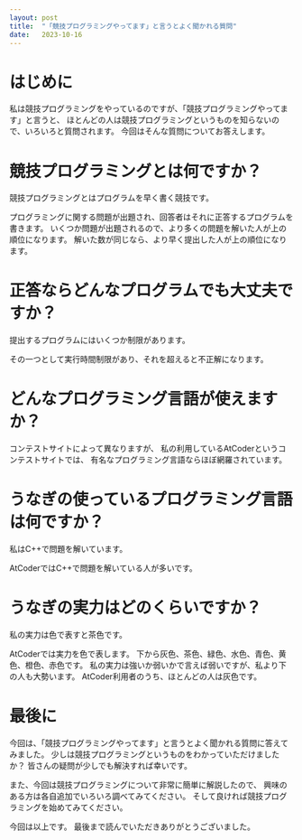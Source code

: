 ```yaml
---
layout: post
title:  "「競技プログラミングやってます」と言うとよく聞かれる質問"
date:   2023-10-16
---
```

# はじめに

私は競技プログラミングをやっているのですが、「競技プログラミングやってます」と言うと、
ほとんどの人は競技プログラミングというものを知らないので、いろいろと質問されます。
今回はそんな質問についてお答えします。

# 競技プログラミングとは何ですか？

競技プログラミングとはプログラムを早く書く競技です。

プログラミングに関する問題が出題され、回答者はそれに正答するプログラムを書きます。
いくつか問題が出題されるので、より多くの問題を解いた人が上の順位になります。
解いた数が同じなら、より早く提出した人が上の順位になります。

# 正答ならどんなプログラムでも大丈夫ですか？

提出するプログラムにはいくつか制限があります。

その一つとして実行時間制限があり、それを超えると不正解になります。

# どんなプログラミング言語が使えますか？

コンテストサイトによって異なりますが、
私の利用しているAtCoderというコンテストサイトでは、
有名なプログラミング言語ならほぼ網羅されています。

# うなぎの使っているプログラミング言語は何ですか？

私はC++で問題を解いています。

AtCoderではC++で問題を解いている人が多いです。

# うなぎの実力はどのくらいですか？

私の実力は色で表すと茶色です。

AtCoderでは実力を色で表します。
下から灰色、茶色、緑色、水色、青色、黄色、橙色、赤色です。
私の実力は強いか弱いかで言えば弱いですが、私より下の人も大勢います。
AtCoder利用者のうち、ほとんどの人は灰色です。

# 最後に

今回は、「競技プログラミングやってます」と言うとよく聞かれる質問に答えてみました。
少しは競技プログラミングというものをわかっていただけましたか？
皆さんの疑問が少しでも解決すれば幸いです。

また、今回は競技プログラミングについて非常に簡単に解説したので、
興味のある方は各自追加でいろいろ調べてみてください。
そして良ければ競技プログラミングを始めてみてください。

今回は以上です。
最後まで読んでいただきありがとうございました。
